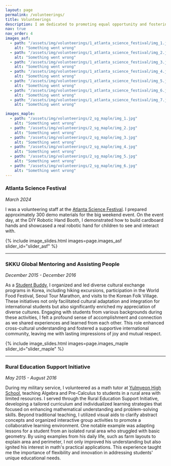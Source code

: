 ```yaml
---
layout: page
permalink: /volunteerings/
title: Volunteerings
description: I am dedicated to promoting equal opportunity and fostering diversity and inclusion.
nav: true
nav_order: 4
images_asf:
  - path: "/assets/img/volunteerings/1_atlanta_science_festival/img_1.jpg"
    alt: "Something went wrong"
  - path: "/assets/img/volunteerings/1_atlanta_science_festival/img_2.jpg"
    alt: "Something went wrong"
  - path: "/assets/img/volunteerings/1_atlanta_science_festival/img_3.jpg"
    alt: "Something went wrong"
  - path: "/assets/img/volunteerings/1_atlanta_science_festival/img_4.jpg"
    alt: "Something went wrong"
  - path: "/assets/img/volunteerings/1_atlanta_science_festival/img_5.jpg"
    alt: "Something went wrong"
  - path: "/assets/img/volunteerings/1_atlanta_science_festival/img_6.jpg"
    alt: "Something went wrong"
  - path: "/assets/img/volunteerings/1_atlanta_science_festival/img_7.jpg"
    alt: "Something went wrong"

images_maple:
  - path: "/assets/img/volunteerings/2_sg_maple/img_1.jpg"
    alt: "Something went wrong"
  - path: "/assets/img/volunteerings/2_sg_maple/img_2.jpg"
    alt: "Something went wrong"
  - path: "/assets/img/volunteerings/2_sg_maple/img_3.jpg"
    alt: "Something went wrong"
  - path: "/assets/img/volunteerings/2_sg_maple/img_4.jpg"
    alt: "Something went wrong"
  - path: "/assets/img/volunteerings/2_sg_maple/img_5.jpg"
    alt: "Something went wrong"
  - path: "/assets/img/volunteerings/2_sg_maple/img_6.jpg"
    alt: "Something went wrong"
---
```


### Atlanta Science Festival

<a id="atlanta-science-festival"></a>

_March 2024_

I was a volunteering staff at the [Atlanta Science Festival](https://research.gatech.edu/ATLScienceFestival). I prepared approximately 300 demo materials for the big weekend event. On the event day, at the DIY Robotic Hand Booth, I demonstrated how to build cardboard hands and showcased a real robotic hand for children to see and interact with.

{% include image_slides.html images=page.images_asf slider_id="slider_asf" %}

---

### SKKU Global Mentoring and Assisting People

<a id="SG-Maple"></a>

_December 2015 - December 2016_

As a [Student Buddy](https://webzine-skku-edu.translate.goog/skkuzine/section/coverStory.do?mode=list&articleNo=34199&_x_tr_sl=ko&_x_tr_tl=en&_x_tr_hl=en&_x_tr_pto=wapp), I organized and led diverse cultural exchange programs in Korea, including hiking excursions, participation in the World Food Festival, Seoul Tour Marathon, and visits to the Korean Folk Village. These initiatives not only facilitated cultural adaptation and integration for international students but also significantly enriched my appreciation of diverse cultures. Engaging with students from various backgrounds during these activities, I felt a profound sense of accomplishment and connection as we shared experiences and learned from each other. This role enhanced cross-cultural understanding and fostered a supportive international community, leaving me with lasting impressions of joy and mutual respect.

{% include image_slides.html images=page.images_maple slider_id="slider_maple" %}

---

### Rural Education Support Initiative

<a id="rural-education"></a>

_May 2015 - August 2016_

During my military service, I volunteered as a math tutor at [Yulmyeon High School](https://maps.app.goo.gl/BZrqtW3GoZsguiPb7), teaching Algebra and Pre-Calculus to students in a rural area with limited resources. I served through the Rural Education Support Initiative, developing a tailored curriculum and individualized learning strategies that focused on enhancing mathematical understanding and problem-solving skills. Beyond traditional teaching, I utilized visual aids to clarify abstract concepts and organized interactive group activities to promote a collaborative learning environment. One notable example was adapting lessons for a student from an isolated rural area who struggled with basic geometry. By using examples from his daily life, such as farm layouts to explain area and perimeter, I not only improved his understanding but also ignited his interest in math's practical applications. This experience taught me the importance of flexibility and innovation in addressing students' unique educational needs.
